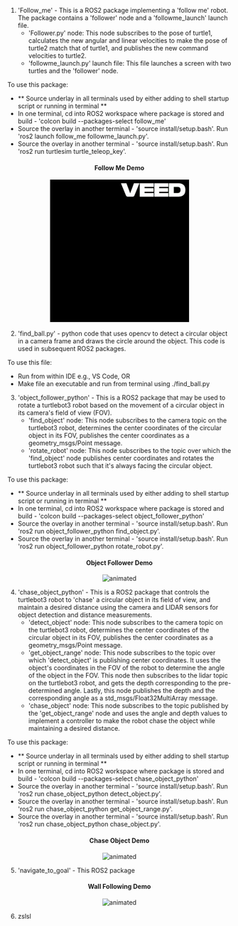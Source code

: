 1. 'Follow_me' - This is a ROS2 package implementing a 'follow me' robot. The package contains a 'follower' node and a 'followme_launch' launch file.
   - 'Follower.py' node: This node subscribes to the pose of turtle1, calculates the new angular and linear velocities to make the pose of turtle2 match that of turtle1, and publishes the new command velocities to turtle2.
   - 'followme_launch.py' launch file: This file launches a screen with two turtles and the 'follower' node.

  To use this package:
  - ** Source underlay in all terminals used by either adding to shell startup script or running in terminal **
  - In one terminal, cd into ROS2 workspace where package is stored and build - 'colcon build --packages-select follow_me'
  - Source the overlay in another terminal - 'source install/setup.bash'. Run 'ros2 launch follow_me followme_launch.py'.
  - Source the overlay in another terminal - 'source install/setup.bash'. Run 'ros2 run turtlesim turtle_teleop_key'.

<p align="center"> 
   <h4 align="center">Follow Me Demo</h4>
</p>
<p align="center"> 
   <img src="https://github.com/TofunmiSodimu/ROS-projects/blob/main/extra/Follow_me.gif" alt="animated" />
</p>


2. 'find_ball.py' - python code that uses opencv to detect a circular object in a camera frame and draws the circle around the object. This code is used in subsequent ROS2 packages.

  To use this file:
   - Run from within IDE e.g., VS Code, OR
   - Make file an executable and run from terminal using ./find_ball.py


3. 'object_follower_python' - This is a ROS2 package that may be used to rotate a turtlebot3 robot based on the movement of a circular object in its camera's field of view (FOV).
   - 'find_object' node: This node subscribes to the camera topic on the turtlebot3 robot, determines the center coordinates of the circular object in its FOV, publishes the center coordinates as a geometry_msgs/Point message.
   - 'rotate_robot' node: This node subscribes to the topic over which the 'find_object' node publishes center coordinates and rotates the turtlebot3 robot such that it's always facing the circular object.

To use this package:
  - ** Source underlay in all terminals used by either adding to shell startup script or running in terminal **
  - In one terminal, cd into ROS2 workspace where package is stored and build - 'colcon build --packages-select object_follower_python'
  - Source the overlay in another terminal - 'source install/setup.bash'. Run 'ros2 run object_follower_python find_object.py'.
  - Source the overlay in another terminal - 'source install/setup.bash'. Run 'ros2 run object_follower_python rotate_robot.py'.
    
<p align="center"> 
   <h4 align="center">Object Follower Demo</h4>
</p>
<p align="center"> 
   <img src="https://github.com/TofunmiSodimu/ROS-projects/blob/main/extra/Object_follower_resized.gif" alt="animated" />
</p>


4. 'chase_object_python' - This is a ROS2 package that controls the turtlebot3 robot to 'chase' a circular object in its field of view, and maintain a desired distance using the camera and LIDAR sensors for object detection and distance measurements.
      - 'detect_object' node: This node subscribes to the camera topic on the turtlebot3 robot, determines the center coordinates of the circular object in its FOV, publishes the center coordinates as a geometry_msgs/Point message.
      - 'get_object_range' node: This node subscribes to the topic over which 'detect_object' is publishing center coordinates. It uses the object's coordinates in the FOV of the robot to determine the angle of the object in the FOV. This node then subscribes to the lidar topic on the turtlebot3 robot, and gets the depth corresponding to the pre-determined angle. Lastly, this node publishes the depth and the corresponding angle as a std_msgs/Float32MultiArray message.
      - 'chase_object' node: This node subscribes to the topic published by the 'get_object_range' node and uses the angle and depth values to implement a controller to make the robot chase the object while maintaining a desired distance.

To use this package:
  - ** Source underlay in all terminals used by either adding to shell startup script or running in terminal **
  - In one terminal, cd into ROS2 workspace where package is stored and build - 'colcon build --packages-select chase_object_python'
  - Source the overlay in another terminal - 'source install/setup.bash'. Run 'ros2 run chase_object_python detect_object.py'.
  - Source the overlay in another terminal - 'source install/setup.bash'. Run 'ros2 run chase_object_python get_object_range.py'.
  - Source the overlay in another terminal - 'source install/setup.bash'. Run 'ros2 run chase_object_python chase_object.py'.

<p align="center"> 
   <h4 align="center">Chase Object Demo</h4>
</p>
<p align="center"> 
   <img src="https://github.com/TofunmiSodimu/ROS-projects/blob/main/extra/chase_object_resize.gif" alt="animated" />
</p>


5. 'navigate_to_goal' - This ROS2 package

<p align="center"> 
   <h4 align="center"> Wall Following Demo</h4>
</p>
<p align="center"> 
   <img src="https://github.com/TofunmiSodimu/ROS-projects/blob/main/extra/wall_following_resize.gif" alt="animated" />
</p>

6. zslsl
